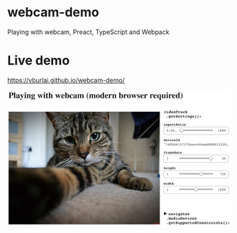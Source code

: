 # webcam-demo
Playing with webcam, Preact, TypeScript and Webpack

# Live demo
https://vburlai.github.io/webcam-demo/

<img src="README.png">
